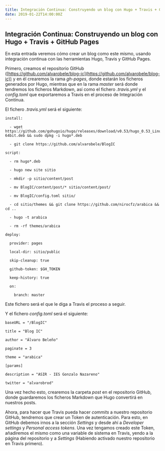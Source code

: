 ```yaml
---
title: Integración Continua: Construyendo un blog con Hugo + Travis + GitHub Pages
date: 2019-01-22T14:00:00Z
---
```


## Integración Continua: Construyendo un blog con Hugo + Travis + GitHub Pages
En esta entrada veremos cómo crear un blog como este mismo, usando integración continua con las herramientas Hugo, Travis y GitHub Pages.

Primero, creamos el repositorio GitHub ([https://github.com/alvarobele/blog-ic](https://github.com/alvarobele/blog-ic)) y en él crearemos la rama _gh-pages_, donde estarán los ficheros generados por Hugo, mientras que en la rama _master_ será donde tendremos los ficheros Markdown, así como el fichero _.travis.yml_ y el _config.toml_ que exportaremos a Travis en el proceso de Integración Contínua.

El fichero _.travis.yml_ será el siguiente:
```
install:

  - wget https://github.com/gohugoio/hugo/releases/download/v0.53/hugo_0.53_Linux-64bit.deb && sudo dpkg -i hugo*.deb

  - git clone https://github.com/alvarobele/BlogIC

script:

  - rm hugo*.deb

  - hugo new site sitio

  - mkdir -p sitio/content/post

  - mv BlogIC/content/post/* sitio/content/post/

  - mv BlogIC/config.toml sitio/

  - cd sitio/themes && git clone https://github.com/nirocfz/arabica && cd ..

  - hugo -t arabica
  
  - rm -rf themes/arabica

deploy:

  provider: pages
  
  local-dir: sitio/public
  
  skip-cleanup: true
  
  github-token: $GH_TOKEN
  
  keep-history: true

  on:
  
    branch: master
```
  

Este fichero será el que le diga a Travis el proceso a seguir.

Y el fichero _config.toml_ será el siguiente:
```
baseURL = "/BlogIC"

title = "Blog IC"

author = "Álvaro Beleño"

paginate = 3

theme = "arabica"

[params]

description = "ASIR - IES Gonzalo Nazareno"

twitter = "alvarobrod"
```

Una vez hecho esto, crearemos la carpeta _post_  en el repositorio GitHub, donde guardaremos los ficheros Markdown que Hugo convertirá en nuestros posts.

Ahora, para hacer que Travis pueda hacer _commits_ a nuestro repositorio GitHub, tendremos que crear un Token de autenticación. Para esto, en GitHub debemos irnos a la sección  _Settings_ y desde ahí a _Developer settings_ y _Personal access tokens_. Una vez tengamos creado este  Token, añadiremos el mismo como una variable de sistema en Travis, yendo a la página del repositorio y a _Settings_  (Habiendo activado nuestro repositorio en Travis primero).
